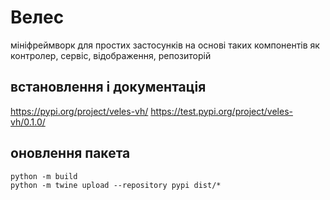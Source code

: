 # Велес
мініфреймворк для простих застосунків на основі таких компонентів як контролер, сервіс, відображення, репозиторій
## встановлення і документація
https://pypi.org/project/veles-vh/
https://test.pypi.org/project/veles-vh/0.1.0/
## оновлення пакета
```shell
python -m build
python -m twine upload --repository pypi dist/*
```
